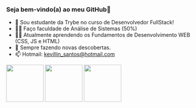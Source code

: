 ### Seja bem-vindo(a) ao meu GitHub👋

- 🔭 Sou estudante da Trybe no curso de Desenvolvedor FullStack!
- 👨‍🏫 Faço faculdade de Análise de Sistemas (50%)
- 👩‍💻 Atualmente aprendendo os Fundamentos de Desenvolvimento WEB (CSS, JS e HTML)
- 🌱 Sempre fazendo novas descobertas.
- 📫 Hotmail: kevillin_santos@hotmail.com

<img src="https://cdn.jsdelivr.net/gh/devicons/devicon/icons/html5/html5-original-wordmark.svg" height="100px" width="100px"/>
<img src="https://cdn.jsdelivr.net/gh/devicons/devicon/icons/css3/css3-original-wordmark.svg" height="100px" width="100px"/>
<img src="https://cdn.jsdelivr.net/gh/devicons/devicon/icons/javascript/javascript-original.svg" height="100px" width="100px"/>
